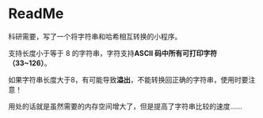 # ReadMe

科研需要，写了一个将字符串和哈希相互转换的小程序。

支持长度小于等于 8 的字符串，字符支持**ASCII 码中所有可打印字符（33~126）**。

如果字符串长度大于8，有可能导致**溢出**，不能转换回正确的字符串，使用时要注意！

用处的话就是虽然需要的内存空间增大了，但是提高了字符串比较的速度……

